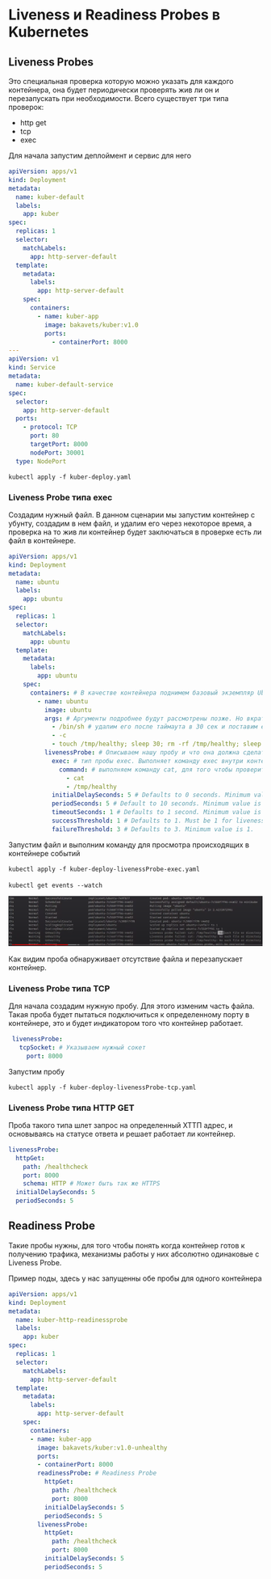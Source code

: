 # Liveness и Readiness Probes в Kubernetes

## Liveness Probes

Это специальная проверка которую можно указать для каждого контейнера, она будет периодически проверять жив ли он и
перезапускать при необходимости. Всего существует три типа проверок:

- http get
- tcp
- exec

Для начала запустим деплоймент и сервис для него

```yaml
apiVersion: apps/v1
kind: Deployment
metadata:
  name: kuber-default
  labels:
    app: kuber
spec:
  replicas: 1
  selector:
    matchLabels:
      app: http-server-default
  template:
    metadata:
      labels:
        app: http-server-default
    spec:
      containers:
        - name: kuber-app
          image: bakavets/kuber:v1.0
          ports:
            - containerPort: 8000
---
apiVersion: v1
kind: Service
metadata:
  name: kuber-default-service
spec:
  selector:
    app: http-server-default
  ports:
    - protocol: TCP
      port: 80
      targetPort: 8000
      nodePort: 30001
  type: NodePort
```

    kubectl apply -f kuber-deploy.yaml

### Liveness Probe типа exec

Создадим нужный файл. В данном сценарии мы запустим контейнер с убунту, создадим в нем файл, и удалим его через
некоторое время, а проверка на то жив ли контейнер будет заключаться в проверке есть ли файл в контейнере.

```yaml
apiVersion: apps/v1
kind: Deployment
metadata:
  name: ubuntu
  labels:
    app: ubuntu
spec:
  replicas: 1
  selector:
    matchLabels:
      app: ubuntu
  template:
    metadata:
      labels:
        app: ubuntu
    spec:
      containers: # В качестве контейнера поднимем базовый экземпляр Ubuntu
        - name: ubuntu
          image: ubuntu
          args: # Аргументы подробнее будут рассмотрены позже. Но вкратце мы создадим файл с именем healthy, затем  
            - /bin/sh # удалим его после таймаута в 30 сек и поставим еще один таймаут на 600 сек.
            - -c
            - touch /tmp/healthy; sleep 30; rm -rf /tmp/healthy; sleep 600
          livenessProbe: # Описываем нашу пробу и что она должна сделать
            exec: # тип пробы exec. Выполняет команду exec внутри контейнера и смотрит на возвращаемое ей значение (0 - успешно, остальное - нет). 
              command: # выполняем команду cat, для того чтобы проверить существует ли файл.
                - cat
                - /tmp/healthy
            initialDelaySeconds: 5 # Defaults to 0 seconds. Minimum value is 0.
            periodSeconds: 5 # Default to 10 seconds. Minimum value is 1.
            timeoutSeconds: 1 # Defaults to 1 second. Minimum value is 1.
            successThreshold: 1 # Defaults to 1. Must be 1 for liveness and startup Probes. Minimum value is 1.
            failureThreshold: 3 # Defaults to 3. Minimum value is 1.
```

Запустим файл и выполним команду для просмотра происходящих в контейнере событий

    kubectl apply -f kuber-deploy-livenessProbe-exec.yaml

    kubectl get events --watch

![img.png](images/img.png)

Как видим проба обнаруживает отсутствие файла и перезапускает контейнер.

### Liveness Probe типа TCP

Для начала создадим нужную пробу. Для этого изменим часть файла. Такая проба будет пытаться подключиться к определенному
порту в контейнере, это и будет индикатором того что контейнер работает.

```yaml
 livenessProbe:
   tcpSocket: # Указываем нужный сокет 
     port: 8000
```

Запустим пробу

    kubectl apply -f kuber-deploy-livenessProbe-tcp.yaml

### Liveness Probe типа HTTP GET

Проба такого типа шлет запрос на определенный ХТТП адрес, и основываясь на статусе ответа и решает работает ли
контейнер.

```yaml
livenessProbe:
  httpGet:
    path: /healthcheck
    port: 8000
    schema: HTTP # Может быть так же HTTPS
  initialDelaySeconds: 5
  periodSeconds: 5
```

## Readiness Probe

Такие пробы нужны, для того чтобы понять когда контейнер готов к получению трафика, механизмы работы у них абсолютно
одинаковые с Liveness Probe.

Пример поды, здесь у нас запущенны обе пробы для одного контейнера 

```yaml
apiVersion: apps/v1
kind: Deployment
metadata:
  name: kuber-http-readinessprobe
  labels:
    app: kuber
spec:
  replicas: 1
  selector:
    matchLabels:
      app: http-server-default
  template:
    metadata:
      labels:
        app: http-server-default
    spec:
      containers:
      - name: kuber-app
        image: bakavets/kuber:v1.0-unhealthy
        ports:
        - containerPort: 8000
        readinessProbe: # Readiness Probe 
          httpGet:
            path: /healthcheck
            port: 8000
          initialDelaySeconds: 5
          periodSeconds: 5
        livenessProbe:
          httpGet:
            path: /healthcheck
            port: 8000
          initialDelaySeconds: 5
          periodSeconds: 5
```

